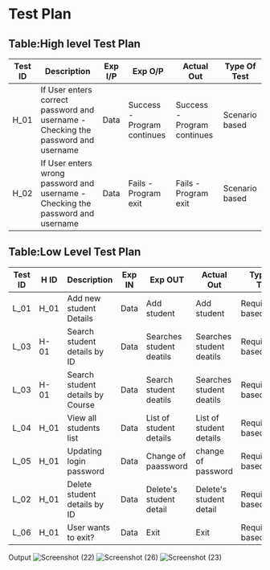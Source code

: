 # Test Plan
## Table:High level Test Plan
|Test ID	| Description |	Exp I/P	| Exp O/P	| Actual Out | Type Of Test|
|-------|-------------|---------|---------|------------|-------------|
|H_01| If User enters correct password and username - Checking the password and username |	Data| Success - Program continues |	Success - Program continues |	Scenario based|
|H_02|If User enters wrong password and username - Checking the password and username |	Data | Fails - Program exit |	Fails - Program exit| Scenario based|

## Table:Low Level Test Plan
|Test ID|H ID|Description	|Exp IN	|Exp OUT|Actual Out|Type Of Test|
|-------|----|------------|-------|-------|----------|------------|
|L_01 | H_01 | Add new student Details|Data|	Add student |	Add student|Requirement based|
|L_03 | H-01 | Search student details by ID	|Data| Searches student deatils |	Searches student deatils |	Requirement based|
|L_03 | H-01 | Search student details by Course	|Data| Search student deatils|	Searches student deatils |	Requirement based|
|L_04 |	H_01 | View all students list|Data| List of student details| List of student details	| Requirement based|
|L_05	| H_01 | Updating login password | Data|Change of paassword |	change of password|	Requirement based|
|L_02 |	H_01 | Delete student details by ID |Data|	Delete's student detail| Delete's student detail	| Requirement based|
|L_06 |	H_01 | User wants to exit? |Data|	Exit |	Exit |	Requirement based|

Output
![Screenshot (22)](https://user-images.githubusercontent.com/64957658/130579224-79ab501b-ad71-48c5-ac08-2bf2709f7e10.png)
![Screenshot (26)](https://user-images.githubusercontent.com/64957658/130579278-e4cc3877-3260-40b7-a66c-c1907fcf6db7.png)
![Screenshot (23)](https://user-images.githubusercontent.com/64957658/130579246-ddc611bc-fd56-4f64-9b27-93ef1ac808dc.png)

